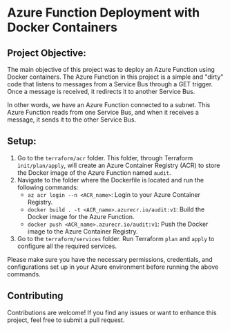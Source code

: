 # Azure Function Deployment with Docker Containers

## Project Objective:

The main objective of this project was to deploy an Azure Function using Docker containers. The Azure Function in this project is a simple and "dirty" code that listens to messages from a Service Bus through a GET trigger. Once a message is received, it redirects it to another Service Bus.

In other words, we have an Azure Function connected to a subnet. This Azure Function reads from one Service Bus, and when it receives a message, it sends it to the other Service Bus.

## Setup:

1.  Go to the `terraform/acr` folder. This folder, through Terraform `init/plan/apply`, will create an Azure Container Registry (ACR) to store the Docker image of the Azure Function named `audit`.
2.  Navigate to the folder where the Dockerfile is located and run the following commands:
    -   `az acr login --n <ACR_name>`: Login to your Azure Container Registry.
    -   `docker build . -t <ACR_name>.azurecr.io/audit:v1`: Build the Docker image for the Azure Function.
    -   `docker push <ACR_name>.azurecr.io/audit:v1`: Push the Docker image to the Azure Container Registry.
3.  Go to the `terraform/services` folder. Run Terraform `plan` and `apply` to configure all the required services.

Please make sure you have the necessary permissions, credentials, and configurations set up in your Azure environment before running the above commands.

## Contributing

Contributions are welcome! If you find any issues or want to enhance this project, feel free to submit a pull request.